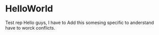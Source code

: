 # HelloWorld
Test rep
Hello guys, I have to Add this somesing specific to anderstand have to worck conflicts.
